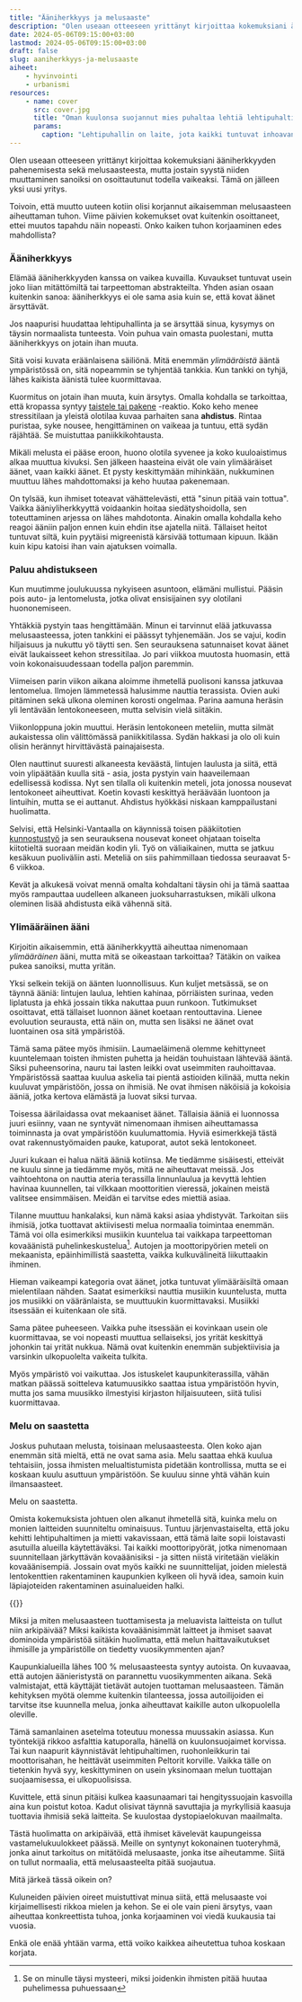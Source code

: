 ```yaml
---
title: "Ääniherkkyys ja melusaaste"
description: "Olen useaan otteeseen yrittänyt kirjoittaa kokemuksiani ääniherkkyyden pahenemisesta sekä melusaasteesta, mutta jostain syystä niiden muuttaminen sanoiksi on osoittautunut todella vaikeaksi. Tämä on jälleen yksi uusi yritys."
date: 2024-05-06T09:15:00+03:00
lastmod: 2024-05-06T09:15:00+03:00
draft: false
slug: aaniherkkyys-ja-melusaaste
aiheet:
    - hyvinvointi
    - urbanismi
resources:
    - name: cover
      src: cover.jpg
      title: "Oman kuulonsa suojannut mies puhaltaa lehtiä lehtipuhaltimella. Lehdet lentelevät valtoimenaan miehen edessä."
      params:
        caption: "Lehtipuhallin on laite, jota kaikki tuntuvat inhoavan tasapuolisesti sen aiheuttaman melusaasteen takia - paitsi silloin kun sillä saa siivota omaa pihaa. Kuva: Dean Hochman"
---
```


Olen useaan otteeseen yrittänyt kirjoittaa kokemuksiani ääniherkkyyden pahenemisesta sekä melusaasteesta, mutta jostain syystä niiden muuttaminen sanoiksi on osoittautunut todella vaikeaksi. Tämä on jälleen yksi uusi yritys.

Toivoin, että muutto uuteen kotiin olisi korjannut aikaisemman melusaasteen aiheuttaman tuhon. Viime päivien kokemukset ovat kuitenkin osoittaneet, ettei muutos tapahdu näin nopeasti. Onko kaiken tuhon korjaaminen edes mahdollista?

<!--more-->

### Ääniherkkyys
Elämää ääniherkkyyden kanssa on vaikea kuvailla. Kuvaukset tuntuvat usein joko liian mitättömiltä tai tarpeettoman abstrakteilta. Yhden asian osaan kuitenkin sanoa: ääniherkkyys ei ole sama asia kuin se, että kovat äänet ärsyttävät.

Jos naapurisi huudattaa lehtipuhallinta ja se ärsyttää sinua, kysymys on täysin normaalista tunteesta. Voin puhua vain omasta puolestani, mutta ääniherkkyys on jotain ihan muuta.

Sitä voisi kuvata eräänlaisena säiliönä. Mitä enemmän *ylimääräistä* ääntä ympäristössä on, sitä nopeammin se tyhjentää tankkia. Kun tankki on tyhjä, lähes kaikista äänistä tulee kuormittavaa.

Kuormitus on jotain ihan muuta, kuin ärsytys. Omalla kohdalla se tarkoittaa, että kropassa syntyy [taistele tai pakene](https://www.mielenterveystalo.fi/fi/trauma-kriisi/miten-keho-reagoi-kriisiin) -reaktio. Koko keho menee stressitilaan ja yleistä olotilaa kuvaa parhaiten sana **ahdistus**. Rintaa puristaa, syke nousee, hengittäminen on vaikeaa ja tuntuu, että sydän räjähtää. Se muistuttaa paniikkikohtausta.

Mikäli melusta ei pääse eroon, huono olotila syvenee ja koko kuuloaistimus alkaa muuttua kivuksi. Sen jälkeen haasteina eivät ole vain ylimääräiset äänet, vaan kaikki äänet. Et pysty keskittymään mihinkään, nukkuminen muuttuu lähes mahdottomaksi ja keho huutaa pakenemaan. 

On tylsää, kun ihmiset toteavat vähättelevästi, että "sinun pitää vain tottua". Vaikka ääniyliherkkyyttä voidaankin hoitaa siedätyshoidolla, sen toteuttaminen arjessa on lähes mahdotonta. Ainakin omalla kohdalla keho reagoi ääniin paljon ennen kuin ehdin itse ajatella niitä. Tällaiset heitot tuntuvat siltä, kuin pyytäisi migreenistä kärsivää tottumaan kipuun. Ikään kuin kipu katoisi ihan vain ajatuksen voimalla.

### Paluu ahdistukseen
Kun muutimme joulukuussa nykyiseen asuntoon, elämäni mullistui. Pääsin pois auto- ja lentomelusta, jotka olivat ensisijainen syy olotilani huononemiseen.

Yhtäkkiä pystyin taas hengittämään. Minun ei tarvinnut elää jatkuvassa melusaasteessa, joten tankkini ei päässyt tyhjenemään. Jos se vajui, kodin hiljaisuus ja nukuttu yö täytti sen. Sen seurauksena satunnaiset kovat äänet eivät laukaisseet kehon stressitilaa. Jo pari viikkoa muutosta huomasin, että voin kokonaisuudessaan todella paljon paremmin.

Viimeisen parin viikon aikana aloimme ihmetellä puolisoni kanssa jatkuvaa lentomelua. Ilmojen lämmetessä halusimme nauttia terassista. Ovien auki pitäminen sekä ulkona oleminen korosti ongelmaa. Parina aamuna heräsin yli lentävään lentokoneeseen, mutta selvisin vielä siitäkin.

Viikonloppuna jokin muuttui. Heräsin lentokoneen meteliin, mutta silmät aukaistessa olin välittömässä paniikkitilassa. Sydän hakkasi ja olo oli kuin olisin herännyt hirvittävästä painajaisesta.

Olen nauttinut suuresti alkaneesta keväästä, lintujen laulusta ja siitä, että voin ylipäätään kuulla sitä - asia, josta pystyin vain haaveilemaan edellisessä kodissa. Nyt sen tilalla oli kuitenkin meteli, jota jonossa nousevat lentokoneet aiheuttivat. Koetin kovasti keskittyä heräävään luontoon ja lintuihin, mutta se ei auttanut. Ahdistus hyökkäsi niskaan kamppailustani huolimatta.

Selvisi, että Helsinki-Vantaalla on käynnissä toisen pääkiitotien [kunnostustyö](https://www.finavia.fi/fi/uutishuone/2024/helsinki-vantaan-kiitotie-3-suljetaan-kunnostustoiden-ajaksi-154-126) ja sen seurauksena nousevat koneet ohjataan toiselta kiitotieltä suoraan meidän kodin yli. Työ on väliaikainen, mutta se jatkuu kesäkuun puoliväliin asti. Meteliä on siis pahimmillaan tiedossa seuraavat 5-6 viikkoa.

Kevät ja alkukesä voivat mennä omalta kohdaltani täysin ohi ja tämä saattaa myös rampauttaa uudelleen alkaneen juoksuharrastuksen, mikäli ulkona oleminen lisää ahdistusta eikä vähennä sitä.

### Ylimääräinen ääni
Kirjoitin aikaisemmin, että ääniherkkyyttä aiheuttaa nimenomaan *ylimääräinen* ääni, mutta mitä se oikeastaan tarkoittaa? Tätäkin on vaikea pukea sanoiksi, mutta yritän.

Yksi selkein tekijä on äänten luonnollisuus. Kun kuljet metsässä, se on täynnä ääniä: lintujen laulua, lehtien kahinaa, pörriäisten surinaa, veden liplatusta ja ehkä jossain tikka nakuttaa puun runkoon. Tutkimukset osoittavat, että tällaiset luonnon äänet koetaan rentouttavina. Lienee evoluution seurausta, että näin on, mutta sen lisäksi ne äänet ovat luontainen osa sitä ympäristöä.

Tämä sama pätee myös ihmisiin. Laumaeläimenä olemme kehittyneet kuuntelemaan toisten ihmisten puhetta ja heidän touhuistaan lähtevää ääntä. Siksi puheensorina, nauru tai lasten leikki ovat useimmiten rauhoittavaa. Ympäristössä saattaa kuulua askelia tai pientä astioiden kilinää, mutta nekin kuuluvat ympäristöön, jossa on ihmisiä. Ne ovat ihmisen näköisiä ja kokoisia ääniä, jotka kertova elämästä ja luovat siksi turvaa.

Toisessa äärilaidassa ovat mekaaniset äänet. Tällaisia ääniä ei luonnossa juuri esiinny, vaan ne syntyvät nimenomaan ihmisen aiheuttamassa toiminnasta ja ovat ympäristöön kuulumattomia. Hyviä esimerkkejä tästä ovat rakennustyömaiden pauke, katuporat, autot sekä lentokoneet.

Juuri kukaan ei halua näitä ääniä kotiinsa. Me tiedämme sisäisesti, etteivät ne kuulu sinne ja tiedämme myös, mitä ne aiheuttavat meissä. Jos vaihtoehtona on nauttia ateria terassilla linnunlaulua ja kevyttä lehtien havinaa kuunnellen, tai vilkkaan moottoritien vieressä, jokainen meistä valitsee ensimmäisen. Meidän ei tarvitse edes miettiä asiaa.

Tilanne muuttuu hankalaksi, kun nämä kaksi asiaa yhdistyvät. Tarkoitan siis ihmisiä, jotka tuottavat aktiivisesti melua normaalia toimintaa enemmän. Tämä voi olla esimerkiksi musiikin kuuntelua tai vaikkapa tarpeettoman kovaäänistä puhelinkeskustelua[^1]. Autojen ja moottoripyörien meteli on mekaanista, epäinhimillistä saastetta, vaikka kulkuvälineitä liikuttaakin ihminen.

Hieman vaikeampi kategoria ovat äänet, jotka tuntuvat ylimääräisiltä omaan mielentilaan nähden. Saatat esimerkiksi nauttia musiikin kuuntelusta, mutta jos musiikki on vääränlaista, se muuttuukin kuormittavaksi. Musiikki itsessään ei kuitenkaan ole sitä.

Sama pätee puheeseen. Vaikka puhe itsessään ei kovinkaan usein ole kuormittavaa, se voi nopeasti muuttua sellaiseksi, jos yrität keskittyä johonkin tai yrität nukkua. Nämä ovat kuitenkin enemmän subjektiivisia ja varsinkin ulkopuolelta vaikeita tulkita.

Myös ympäristö voi vaikuttaa. Jos istuskelet kaupunkiterassilla, vähän matkan päässä soitteleva katumuusikko saattaa istua ympäristöön hyvin, mutta jos sama muusikko ilmestyisi kirjaston hiljaisuuteen, siitä tulisi kuormittavaa.

### Melu on saastetta

Joskus puhutaan melusta, toisinaan melusaasteesta. Olen koko ajan enemmän sitä mieltä, että ne ovat sama asia. Melu saattaa ehkä kuulua tehtaisiin, jossa ihmisten melualtistumista pidetään kontrollissa, mutta se ei koskaan kuulu asuttuun ympäristöön. Se kuuluu sinne yhtä vähän kuin ilmansaasteet.

Melu on saastetta.

Omista kokemuksista johtuen olen alkanut ihmetellä sitä, kuinka melu on monien laitteiden suunniteltu ominaisuus. Tuntuu järjenvastaiselta, että joku kehitti lehtipuhaltimen ja mietti vakavissaan, että tämä laite sopii loistavasti asutuilla alueilla käytettäväksi. Tai kaikki moottoripyörät, jotka nimenomaan suunnitellaan järkyttävän kovaäänisiksi - ja sitten niistä viritetään vieläkin kovaäänisempiä. Jossain ovat myös kaikki ne suunnittelijat, joiden mielestä lentokenttien rakentaminen kaupunkien kylkeen oli hyvä idea, samoin kuin läpiajoteiden rakentaminen asuinalueiden halki.

{{<cover>}}

Miksi ja miten melusaasteen tuottamisesta ja meluavista laitteista on tullut niin arkipäivää? Miksi kaikista kovaäänisimmät laitteet ja ihmiset saavat dominoida ympäristöä siitäkin huolimatta, että melun haittavaikutukset ihmisille ja ympäristölle on tiedetty vuosikymmenten ajan?

Kaupunkialueilla lähes 100 % melusaasteesta syntyy autoista. On kuvaavaa, että autojen äänieristystä on parannettu vuosikymmenten aikana. Sekä valmistajat, että käyttäjät tietävät autojen tuottaman melusaasteen. Tämän kehityksen myötä olemme kuitenkin tilanteessa, jossa autoilijoiden ei tarvitse itse kuunnella melua, jonka aiheuttavat kaikille auton ulkopuolella oleville.

Tämä samanlainen asetelma toteutuu monessa muussakin asiassa. Kun työntekijä rikkoo asfalttia katuporalla, hänellä on kuulonsuojaimet korvissa. Tai kun naapurit käynnistävät lehtipuhaltimen, ruohonleikkurin tai moottorisahan, he heittävät useimmiten Peltorit korville. Vaikka tälle on tietenkin hyvä syy, keskittyminen on usein yksinomaan melun tuottajan suojaamisessa, ei ulkopuolisissa.

Kuvittele, että sinun pitäisi kulkea kaasunaamari tai hengityssuojain kasvoilla aina kun poistut kotoa. Kadut olisivat täynnä savuttajia ja myrkyllisiä kaasuja tuottavia ihmisiä sekä laitteita. Se kuulostaa dystopiaelokuvan maailmalta.

Tästä huolimatta on arkipäivää, että ihmiset kävelevät kaupungeissa vastamelukuulokkeet päässä. Meille on syntynyt kokonainen tuoteryhmä, jonka ainut tarkoitus on mitätöidä melusaaste, jonka itse aiheutamme. Siitä on tullut normaalia, että melusaasteelta pitää suojautua.

Mitä järkeä tässä oikein on?

Kuluneiden päivien oireet muistuttivat minua siitä, että melusaaste voi kirjaimellisesti rikkoa mielen ja kehon. Se ei ole vain pieni ärsytys, vaan aiheuttaa konkreettista tuhoa, jonka korjaaminen voi viedä kuukausia tai vuosia.

Enkä ole enää yhtään varma, että voiko kaikkea aiheutettua tuhoa koskaan korjata.

[^1]: Se on minulle täysi mysteeri, miksi joidenkin ihmisten pitää huutaa puhelimessa puhuessaan
